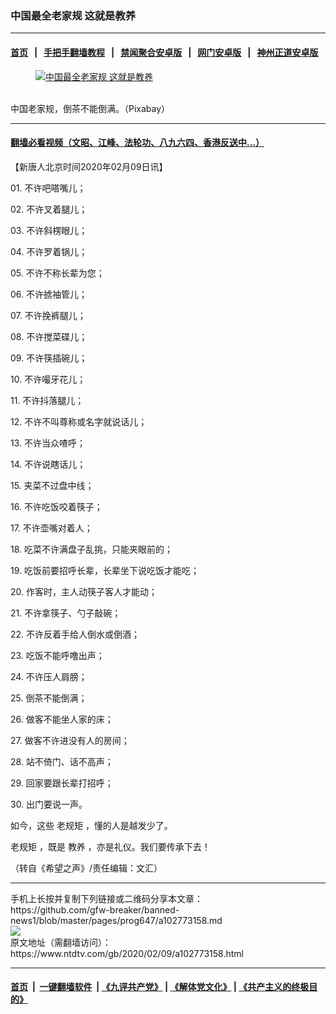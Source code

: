 ### 中国最全老家规 这就是教养
------------------------

#### [首页](https://github.com/gfw-breaker/banned-news1/blob/master/README.md) &nbsp;&nbsp;|&nbsp;&nbsp; [手把手翻墙教程](https://github.com/gfw-breaker/guides/wiki) &nbsp;&nbsp;|&nbsp;&nbsp; [禁闻聚合安卓版](https://github.com/gfw-breaker/bn-android) &nbsp;&nbsp;|&nbsp;&nbsp; [网门安卓版](https://github.com/oGate2/oGate) &nbsp;&nbsp;|&nbsp;&nbsp; [神州正道安卓版](https://github.com/SzzdOgate/update) 



<div><div class="featured_image">
 <a href="https://i.ntdtv.com/assets/uploads/2020/02/1-123.jpg" target="_blank">
  <figure>
   <img alt="中国最全老家规 这就是教养" src="https://i.ntdtv.com/assets/uploads/2020/02/1-123-800x450.jpg"/>
  </figure><br/>
 </a>
 <span class="caption">
  中国老家规，倒茶不能倒满。（Pixabay）
 </span>
</div>
</div><hr/>

#### [翻墙必看视频（文昭、江峰、法轮功、八九六四、香港反送中...）](https://github.com/gfw-breaker/banned-news1/blob/master/pages/link3.md)

<div><div class="post_content" itemprop="articleBody">
 <p>
  【新唐人北京时间2020年02月09日讯】
 </p>
 <p>
  01. 不许吧嗒嘴儿；
 </p>
 <p>
  02. 不许叉着腿儿；
 </p>
 <p>
  03. 不许斜楞眼儿；
 </p>
 <p>
  04. 不许罗着锅儿；
 </p>
 <p>
  05. 不许不称长辈为您；
 </p>
 <p>
  06. 不许掳袖管儿；
 </p>
 <p>
  07. 不许挽裤腿儿；
 </p>
 <p>
  08. 不许搅菜碟儿；
 </p>
 <p>
  09. 不许筷插碗儿；
 </p>
 <p>
  10. 不许嘬牙花儿；
 </p>
 <p>
  11. 不许抖落腿儿；
 </p>
 <p>
  12. 不许不叫尊称或名字就说话儿；
 </p>
 <p>
  13. 不许当众喳呼；
 </p>
 <p>
  14. 不许说瞎话儿；
 </p>
 <p>
  15. 夹菜不过盘中线；
 </p>
 <p>
  16. 不许吃饭咬着筷子；
 </p>
 <p>
  17. 不许壶嘴对着人；
 </p>
 <p>
  18. 吃菜不许满盘子乱挑，只能夹眼前的；
 </p>
 <p>
  19. 吃饭前要招呼长辈，长辈坐下说吃饭才能吃；
 </p>
 <p>
  20. 作客时，主人动筷子客人才能动；
 </p>
 <p>
  21. 不许拿筷子、勺子敲碗；
 </p>
 <p>
  22. 不许反着手给人倒水或倒酒；
 </p>
 <p>
  23. 吃饭不能呼噜出声；
 </p>
 <p>
  24. 不许压人肩膀；
 </p>
 <p>
  25. 倒茶不能倒满；
 </p>
 <p>
  26. 做客不能坐人家的床；
 </p>
 <p>
  27. 做客不许进没有人的房间；
 </p>
 <p>
  28. 站不倚门、话不高声；
 </p>
 <p>
  29. 回家要跟长辈打招呼；
 </p>
 <p>
  30. 出门要说一声。
 </p>
 <p>
  如今，这些
  <ok href="https://www.ntdtv.com/gb/老规矩.htm">
   老规矩
  </ok>
  ，懂的人是越发少了。
 </p>
 <p>
  <ok href="https://www.ntdtv.com/gb/老规矩.htm">
   老规矩
  </ok>
  ，既是
  <ok href="https://www.ntdtv.com/gb/教养.htm">
   教养
  </ok>
  ，亦是礼仪。我们要传承下去！
 </p>
 <p>
  （转自《希望之声》/责任编辑：文汇）
 </p>
 <div class="single_ad">
 </div>
</div>
</div>
<hr/>
手机上长按并复制下列链接或二维码分享本文章：<br/>
https://github.com/gfw-breaker/banned-news1/blob/master/pages/prog647/a102773158.md <br/>
<a href='https://github.com/gfw-breaker/banned-news1/blob/master/pages/prog647/a102773158.md'><img src='https://github.com/gfw-breaker/banned-news1/blob/master/pages/prog647/a102773158.md.png'/></a> <br/>
原文地址（需翻墙访问）：https://www.ntdtv.com/gb/2020/02/09/a102773158.html


------------------------
#### [首页](https://github.com/gfw-breaker/banned-news1/blob/master/README.md) &nbsp;|&nbsp; [一键翻墙软件](https://github.com/gfw-breaker/nogfw/blob/master/README.md) &nbsp;| [《九评共产党》](https://github.com/gfw-breaker/9ping.md/blob/master/README.md#九评之一评共产党是什么) | [《解体党文化》](https://github.com/gfw-breaker/jtdwh.md/blob/master/README.md) | [《共产主义的终极目的》](https://github.com/gfw-breaker/gczydzjmd.md/blob/master/README.md)


<img src='http://gfw-breaker.win/banned-news/pages/prog647/a102773158.md' width='0px' height='0px'/>